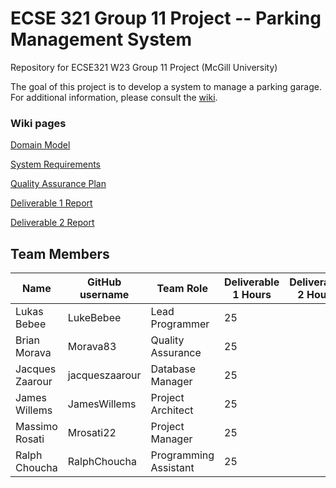 # ECSE 321 Group 11 Project -- Parking Management System
Repository for ECSE321 W23 Group 11 Project (McGill University)

The goal of this project is to develop a system to manage a parking garage.
For additional information, please consult the [wiki](../../wiki/Home).


### Wiki pages

[Domain Model](../../wiki/Domain-Model)

[System Requirements](../../wiki/Requirements)

[Quality Assurance Plan](../../wiki/Quality-Assurance-Plan)

[Deliverable 1 Report](../../wiki/Deliverable-1-Report)

[Deliverable 2 Report](../../wiki/Deliverable-2-Report)



## Team Members
| Name          | GitHub username | Team Role      | Deliverable 1 Hours | Deliverable 2 Hours | Deliverable 3 Hours |
| ------------- | --------------- | -------------- | ------------------- | ------------------- | ------------------- |
| Lukas Bebee   | LukeBebee       | Lead Programmer|        25           |                     |                     |
| Brian Morava  | Morava83       |Quality Assurance|        25           |                     |                     |
|Jacques Zaarour| jacqueszaarour  |Database Manager|        25           |                     |                     |
| James Willems | JamesWillems   |Project Architect|        25           |                     |                     |
| Massimo Rosati| Mrosati22       | Project Manager|        25           |                     |                     |
| Ralph Choucha |RalphChoucha|Programming Assistant|        25           |                     |                     |



